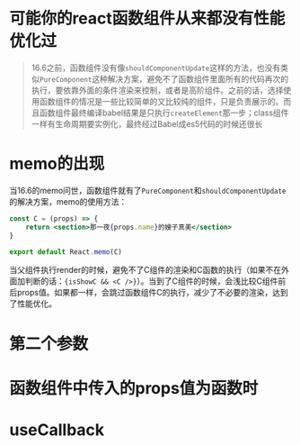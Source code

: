 # 可能你的react函数组件从来都没有性能优化过

> 16.6之前，函数组件没有像`shouldComponentUpdate`这样的方法，也没有类似`PureComponent`这种解决方案，避免不了函数组件里面所有的代码再次的执行，要依靠外面的条件渲染来控制，或者是高阶组件。之前的话，选择使用函数组件的情况是一些比较简单的又比较纯的组件，只是负责展示的。而且函数组件最终编译babel结果是只执行`createElement`那一步；class组件一样有生命周期要实例化，最终经过Babel成es5代码的时候还很长


# memo的出现
当16.6的memo问世，函数组件就有了`PureComponent`和`shouldComponentUpdate`的解决方案，memo的使用方法：
```jsx
const C = (props) => {
    return <section>那一夜{props.name}的嫂子真美</section>
}

export default React.memo(C)
```
当父组件执行render的时候，避免不了C组件的渲染和C函数的执行（如果不在外面加判断的话：`{isShowC && <C />}`）。当到了C组件的时候，会浅比较C组件前后props值。如果都一样，会跳过函数组件C的执行，减少了不必要的渲染，达到了性能优化。


# 第二个参数


# 函数组件中传入的props值为函数时

# useCallback

